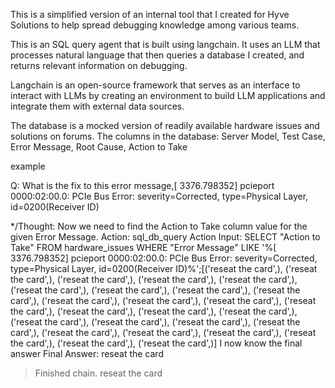 This is a simplified version of an internal tool that I created for Hyve Solutions to help spread debugging knowledge among various teams.

This is an SQL query agent that is built using langchain. It uses an LLM that processes natural language that then queries a database I created, and returns relevant information on debugging.

Langchain is an open-source framework that serves as an interface to interact with LLMs by creating an environment to build LLM applications and integrate them with external data sources.

The database is a mocked version of readily available hardware issues and solutions on forums. The columns in the database: Server Model, Test Case, Error Message, Root Cause, Action to Take

example 

Q: What is the fix to this error message,[ 3376.798352] pcieport 0000:02:00.0: PCIe Bus Error: severity=Corrected, type=Physical Layer, id=0200(Receiver ID)

*/Thought: Now we need to find the Action to Take column value for the given Error Message.
Action: sql_db_query
Action Input: SELECT "Action to Take" FROM hardware_issues WHERE "Error Message" LIKE '%[ 3376.798352] pcieport 0000:02:00.0: PCIe Bus Error: severity=Corrected, type=Physical Layer, id=0200(Receiver ID)%';[('reseat the card',), ('reseat the card',), ('reseat the card',), ('reseat the card',), ('reseat the card',), ('reseat the card',), ('reseat the card',), ('reseat the card',), ('reseat the card',), ('reseat the card',), ('reseat the card',), ('reseat the card',), ('reseat the card',), ('reseat the card',), ('reseat the card',), ('reseat the card',), ('reseat the card',), ('reseat the card',), ('reseat the card',), ('reseat the card',), ('reseat the card',), ('reseat the card',), ('reseat the card',), ('reseat the card',), ('reseat the card',), ('reseat the card',)] I now know the final answer
Final Answer: reseat the card

> Finished chain.
reseat the card

